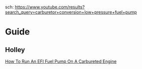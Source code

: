 sch: https://www.youtube.com/results?search_query=carburetor+conversion+low+pressure+fuel+pump

# Guide
## Holley
[How To Run An EFI Fuel Pump On A Carbureted Engine](https://youtu.be/jOUhOxWFPII)
